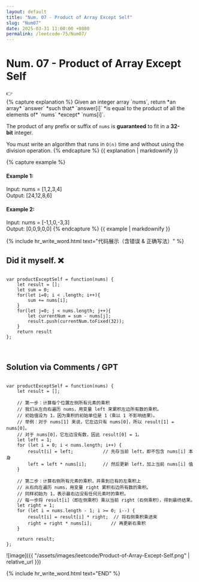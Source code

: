```yaml
---
layout: default
title: "Num. 07 - Product of Array Except Self"
slug: "Num07"
date: 2025-03-31 11:00:00 +0800
permalink: /leetcode-75/Num07/
---
```


# Num. 07 - Product of Array Except Self

<aside class="asideDiv">
    <div>👉</div>
    <div>
        <main>
            {% capture explanation %}
Given an integer array `nums`, return *an array* `answer` *such that* `answer[i]` *is equal to the product of all the elements of* `nums` *except* `nums[i]`.

The product of any prefix or suffix of `nums` is **guaranteed** to fit in a **32-bit** integer.

You must write an algorithm that runs in `O(n)` time and without using the division operation.
            {% endcapture %}
            {{ explanation | markdownify }}
        </main>
        <main>
            {% capture example %}
#### Example 1:
Input: nums = [1,2,3,4]  
Output: [24,12,8,6]
#### Example 2:
Input: nums = [-1,1,0,-3,3]  
Output: [0,0,9,0,0]
            {% endcapture %}
            {{ example | markdownify }}
        </main>
    </div>
</aside>

{% include hr_write_word.html text="代码展示（含错误 & 正确写法）" %}

## **Did it myself.** &#x274C;
<pre><code class="language-js">
var productExceptSelf = function(nums) {
    let result = [];
    let sum = 0;
    for(let i=0; i < .length; i++){
        sum += nums[i];
    }
    for(let j=0; j < nums.length; j++){
        let currentNum = sum - nums[j];
        result.push(currentNum.toFixed(32));
    }
    return result
};
</code></pre>
<br />

## **Solution via Comments / GPT**
<pre><code class="language-js">
var productExceptSelf = function(nums) {
    let result = [];

    // 第一步：计算每个位置左侧所有元素的乘积
    // 我们从左向右遍历 nums，用变量 left 来累积左边所有数的乘积。
    // 初始值设为 1，因为乘积的初始单位是 1（乘以 1 不影响结果）。
    // 举例：对于 nums[1] 来说，它左边只有 nums[0]，所以 result[1] = nums[0]。
    // 对于 nums[0]，它左边没有数，因此 result[0] = 1。
    let left = 1;
    for (let i = 0; i < nums.length; i++) {
        result[i] = left;           // 先存当前 left，即不包含 nums[i] 本身
        left = left * nums[i];      // 然后更新 left，加上当前 nums[i] 值
    }

    // 第二步：计算右侧所有元素的乘积，并乘到已有的左乘积上
    // 从右向左遍历 nums，用变量 right 累积右边所有数的乘积。
    // 同样初始为 1，表示最右边没有任何元素时的乘积。
    // 每一步将 result[i]（即左侧乘积）乘以当前 right（右侧乘积），得到最终结果。
    let right = 1;
    for (let i = nums.length - 1; i >= 0; i--) {
        result[i] = result[i] * right;  // 将右侧乘积乘进来
        right = right * nums[i];       // 再更新右乘积
    }

    return result;
};
</code></pre>
![image]({{ "/assets/images/leetcode/Product-of-Array-Except-Self.png" | relative_url }})

{% include hr_write_word.html text="END" %}